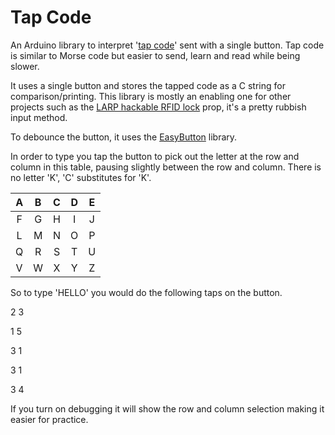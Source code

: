 # Tap Code
An Arduino library to interpret '[tap code](https://en.wikipedia.org/wiki/Tap_code)' sent with a single button. Tap code is similar to Morse code but easier to send, learn and read while being slower.

It uses a single button and stores the tapped code as a C string for comparison/printing. This library is mostly an enabling one for other projects such as the [LARP hackable RFID lock](https://github.com/ncmreynolds/LarpHackableRfidLock) prop, it's a pretty rubbish input method.

To debounce the button, it uses the [EasyButton](https://easybtn.earias.me/) library.

In order to type you tap the button to pick out the letter at the row and column in this table, pausing slightly between the row and column. There is no letter 'K', 'C' substitutes for 'K'.

|  A   |  B   |  C   |  D   |  E   |
|:----:|:----:|:----:|:----:|:----:|
|  F   |  G   |  H   |  I   |  J   |
|  L   |  M   |  N   |  O   |  P   |
|  Q   |  R   |  S   |  T   |  U   |
|  V   |  W   |  X   |  Y   |  Z   |

So to type 'HELLO' you would do the following taps on the button.

2	3

1	5

3	1

3	1

3	4

If you turn on debugging it will show the row and column selection making it easier for practice.
